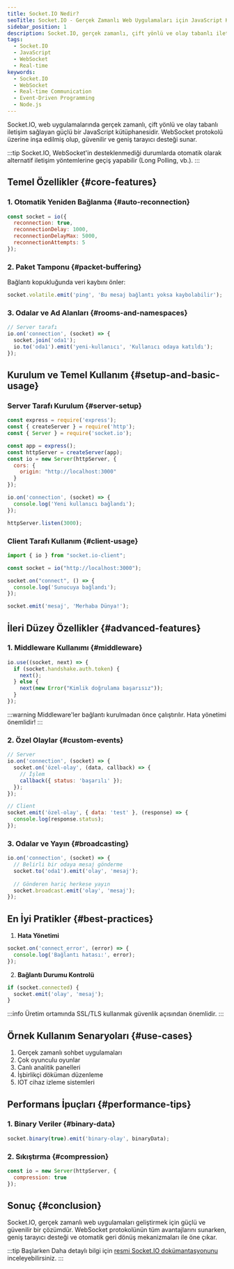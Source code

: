 ```yaml
---
title: Socket.IO Nedir?
seoTitle: Socket.IO - Gerçek Zamanlı Web Uygulamaları için JavaScript Kütüphanesi
sidebar_position: 1
description: Socket.IO, gerçek zamanlı, çift yönlü ve olay tabanlı iletişim sağlayan güçlü bir JavaScript kütüphanesidir.
tags:
  - Socket.IO
  - JavaScript
  - WebSocket
  - Real-time
keywords:
  - Socket.IO
  - WebSocket
  - Real-time Communication
  - Event-Driven Programming
  - Node.js
---
```


Socket.IO, web uygulamalarında gerçek zamanlı, çift yönlü ve olay tabanlı iletişim sağlayan güçlü bir JavaScript kütüphanesidir. WebSocket protokolü üzerine inşa edilmiş olup, güvenilir ve geniş tarayıcı desteği sunar.

:::tip
Socket.IO, WebSocket'in desteklenmediği durumlarda otomatik olarak alternatif iletişim yöntemlerine geçiş yapabilir (Long Polling, vb.).
:::

## Temel Özellikler {#core-features}

### 1. Otomatik Yeniden Bağlanma {#auto-reconnection}

```javascript
const socket = io({
  reconnection: true,
  reconnectionDelay: 1000,
  reconnectionDelayMax: 5000,
  reconnectionAttempts: 5
});
```

### 2. Paket Tamponu {#packet-buffering}

Bağlantı kopukluğunda veri kaybını önler:

```javascript
socket.volatile.emit('ping', 'Bu mesaj bağlantı yoksa kaybolabilir');
```

### 3. Odalar ve Ad Alanları {#rooms-and-namespaces}

```javascript
// Server tarafı
io.on('connection', (socket) => {
  socket.join('oda1');
  io.to('oda1').emit('yeni-kullanıcı', 'Kullanıcı odaya katıldı');
});
```

## Kurulum ve Temel Kullanım {#setup-and-basic-usage}

### Server Tarafı Kurulum {#server-setup}

```javascript
const express = require('express');
const { createServer } = require('http');
const { Server } = require('socket.io');

const app = express();
const httpServer = createServer(app);
const io = new Server(httpServer, {
  cors: {
    origin: "http://localhost:3000"
  }
});

io.on('connection', (socket) => {
  console.log('Yeni kullanıcı bağlandı');
});

httpServer.listen(3000);
```

### Client Tarafı Kullanım {#client-usage}

```javascript
import { io } from "socket.io-client";

const socket = io("http://localhost:3000");

socket.on("connect", () => {
  console.log('Sunucuya bağlandı');
});

socket.emit('mesaj', 'Merhaba Dünya!');
```

## İleri Düzey Özellikler {#advanced-features}

### 1. Middleware Kullanımı {#middleware}

```javascript
io.use((socket, next) => {
  if (socket.handshake.auth.token) {
    next();
  } else {
    next(new Error("Kimlik doğrulama başarısız"));
  }
});
```

:::warning
Middleware'ler bağlantı kurulmadan önce çalıştırılır. Hata yönetimi önemlidir!
:::

### 2. Özel Olaylar {#custom-events}

```javascript
// Server
io.on('connection', (socket) => {
  socket.on('özel-olay', (data, callback) => {
    // İşlem
    callback({ status: 'başarılı' });
  });
});

// Client
socket.emit('özel-olay', { data: 'test' }, (response) => {
  console.log(response.status);
});
```

### 3. Odalar ve Yayın {#broadcasting}

```javascript
io.on('connection', (socket) => {
  // Belirli bir odaya mesaj gönderme
  socket.to('oda1').emit('olay', 'mesaj');
  
  // Gönderen hariç herkese yayın
  socket.broadcast.emit('olay', 'mesaj');
});
```

## En İyi Pratikler {#best-practices}

1. **Hata Yönetimi**
```javascript
socket.on('connect_error', (error) => {
  console.log('Bağlantı hatası:', error);
});
```

2. **Bağlantı Durumu Kontrolü**
```javascript
if (socket.connected) {
  socket.emit('olay', 'mesaj');
}
```

:::info
Üretim ortamında SSL/TLS kullanmak güvenlik açısından önemlidir.
:::

## Örnek Kullanım Senaryoları {#use-cases}

1. Gerçek zamanlı sohbet uygulamaları
2. Çok oyunculu oyunlar
3. Canlı analitik panelleri
4. İşbirlikçi döküman düzenleme
5. IOT cihaz izleme sistemleri

## Performans İpuçları {#performance-tips}

### 1. Binary Veriler {#binary-data}

```javascript
socket.binary(true).emit('binary-olay', binaryData);
```

### 2. Sıkıştırma {#compression}

```javascript
const io = new Server(httpServer, {
  compression: true
});
```

## Sonuç {#conclusion}

Socket.IO, gerçek zamanlı web uygulamaları geliştirmek için güçlü ve güvenilir bir çözümdür. WebSocket protokolünün tüm avantajlarını sunarken, geniş tarayıcı desteği ve otomatik geri dönüş mekanizmaları ile öne çıkar.

:::tip Başlarken
Daha detaylı bilgi için [resmi Socket.IO dokümantasyonunu](https://socket.io/docs/v4/) inceleyebilirsiniz.
:::